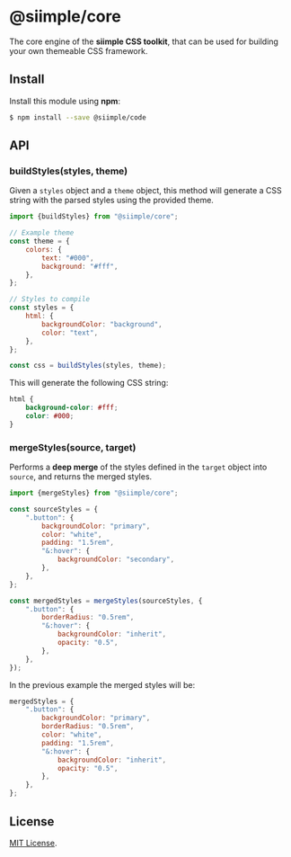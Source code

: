 # @siimple/core

The core engine of the **siimple CSS toolkit**, that can be used for building your own themeable CSS framework.

## Install

Install this module using **npm**:

```bash
$ npm install --save @siimple/code
```

## API

### buildStyles(styles, theme)

Given a `styles` object and a `theme` object, this method will generate a CSS string with the parsed styles using the provided theme.

```js
import {buildStyles} from "@siimple/core";

// Example theme
const theme = {
    colors: {
        text: "#000",
        background: "#fff",
    },
};

// Styles to compile
const styles = {
    html: {
        backgroundColor: "background",
        color: "text",
    },
};

const css = buildStyles(styles, theme);
```

This will generate the following CSS string:

```css
html {
    background-color: #fff;
    color: #000;
}
```

### mergeStyles(source, target)

Performs a **deep merge** of the styles defined in the `target` object into `source`, and returns the merged styles.

```js
import {mergeStyles} from "@siimple/core";

const sourceStyles = {
    ".button": {
        backgroundColor: "primary",
        color: "white",
        padding: "1.5rem",
        "&:hover": {
            backgroundColor: "secondary",
        },
    },
};

const mergedStyles = mergeStyles(sourceStyles, {
    ".button": {
        borderRadius: "0.5rem",
        "&:hover": {
            backgroundColor: "inherit",
            opacity: "0.5",
        },
    },
});
``` 

In the previous example the merged styles will be:

```js
mergedStyles = {
    ".button": {
        backgroundColor: "primary",
        borderRadius: "0.5rem",
        color: "white",
        padding: "1.5rem",
        "&:hover": {
            backgroundColor: "inherit",
            opacity: "0.5",
        },
    },
};
```


## License

[MIT License](https://github.com/jmjuanes/siimple/blob/main/LICENSE).
